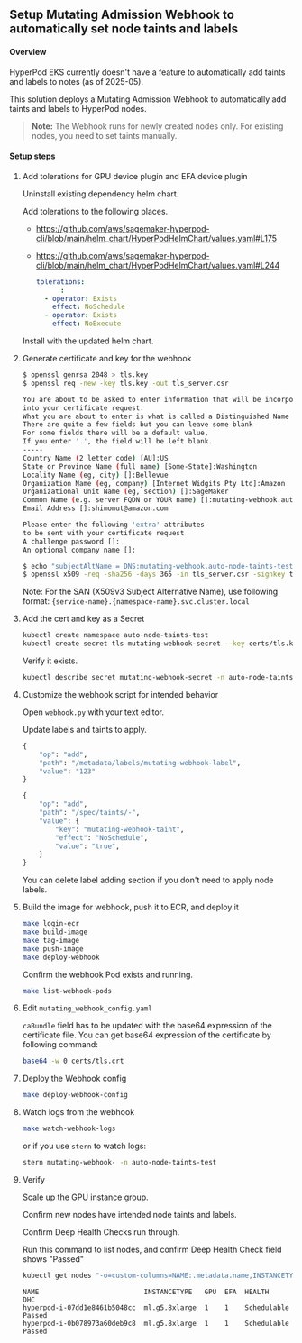 ## Setup Mutating Admission Webhook to automatically set node taints and labels

#### Overview

HyperPod EKS currently doesn't have a feature to automatically add taints and labels to notes (as of 2025-05). 

This solution deploys a Mutating Admission Webhook to automatically add taints and labels to HyperPod nodes. 

> **Note:** The Webhook runs for newly created nodes only. For existing nodes, you need to set taints manually.

#### Setup steps

1. Add tolerations for GPU device plugin and EFA device plugin

    Uninstall existing dependency helm chart.

    Add tolerations to the following places.

    - https://github.com/aws/sagemaker-hyperpod-cli/blob/main/helm_chart/HyperPodHelmChart/values.yaml#L175
    - https://github.com/aws/sagemaker-hyperpod-cli/blob/main/helm_chart/HyperPodHelmChart/values.yaml#L244

        ``` yaml
        tolerations:
              :
          - operator: Exists
            effect: NoSchedule
          - operator: Exists
            effect: NoExecute
        ```
    Install with the updated helm chart.


1. Generate certificate and key for the webhook

    ``` bash
    $ openssl genrsa 2048 > tls.key
    $ openssl req -new -key tls.key -out tls_server.csr

    You are about to be asked to enter information that will be incorporated
    into your certificate request.
    What you are about to enter is what is called a Distinguished Name or a DN.
    There are quite a few fields but you can leave some blank
    For some fields there will be a default value,
    If you enter '.', the field will be left blank.
    -----
    Country Name (2 letter code) [AU]:US
    State or Province Name (full name) [Some-State]:Washington
    Locality Name (eg, city) []:Bellevue
    Organization Name (eg, company) [Internet Widgits Pty Ltd]:Amazon
    Organizational Unit Name (eg, section) []:SageMaker
    Common Name (e.g. server FQDN or YOUR name) []:mutating-webhook.auto-node-taints-test.svc.cluster.local
    Email Address []:shimomut@amazon.com

    Please enter the following 'extra' attributes
    to be sent with your certificate request
    A challenge password []:
    An optional company name []:

    $ echo "subjectAltName = DNS:mutating-webhook.auto-node-taints-test.svc, DNS:mutating-webhook.auto-node-taints-test.svc.cluster.local" > san.txt
    $ openssl x509 -req -sha256 -days 365 -in tls_server.csr -signkey tls.key -out tls.crt -extfile san.txt
    ```

    Note: For the SAN (X509v3 Subject Alternative Name), use following format: `{service-name}.{namespace-name}.svc.cluster.local`


1. Add the cert and key as a Secret

    ``` bash
    kubectl create namespace auto-node-taints-test
    kubectl create secret tls mutating-webhook-secret --key certs/tls.key --cert certs/tls.crt -n auto-node-taints-test
    ```

    Verify it exists.

    ```bash
    kubectl describe secret mutating-webhook-secret -n auto-node-taints-test
    ```

1. Customize the webhook script for intended behavior

    Open `webhook.py` with your text editor.

    Update labels and taints to apply.

    ``` python
    {
        "op": "add",
        "path": "/metadata/labels/mutating-webhook-label",
        "value": "123"
    }
    ```

    ``` python
    {
        "op": "add",
        "path": "/spec/taints/-",
        "value": {
            "key": "mutating-webhook-taint",
            "effect": "NoSchedule",
            "value": "true",
        }
    }
    ```

    You can delete label adding section if you don't need to apply node labels.


1. Build the image for webhook, push it to ECR, and deploy it

    ``` bash
    make login-ecr
    make build-image
    make tag-image
    make push-image
    make deploy-webhook
    ```

    Confirm the webhook Pod exists and running.

    ```bash
    make list-webhook-pods
    ```


1. Edit `mutating_webhook_config.yaml`

    `caBundle` field has to be updated with the base64 expression of the certificate file. You can get base64 expression of the certificate by following command:

    ``` bash
    base64 -w 0 certs/tls.crt
    ```


1. Deploy the Webhook config

    ``` bash
    make deploy-webhook-config
    ```


1. Watch logs from the webhook

    ``` bash
    make watch-webhook-logs
    ```

    or if you use `stern` to watch logs:

    ``` bash
    stern mutating-webhook- -n auto-node-taints-test
    ```


1. Verify

    Scale up the GPU instance group.

    Confirm new nodes have intended node taints and labels.

    Confirm Deep Health Checks run through.

    Run this command to list nodes, and confirm Deep Health Check field shows "Passed"

    ``` bash
    kubectl get nodes "-o=custom-columns=NAME:.metadata.name,INSTANCETYPE:.metadata.labels.node\.kubernetes\.io/instance-type,GPU:.status.allocatable.nvidia\.com/gpu,EFA:.status.allocatable.vpc\.amazonaws\.com/efa,HEALTH:.metadata.labels.sagemaker\.amazonaws\.com/node-health-status,DHC:.metadata.labels.sagemaker\.amazonaws\.com\/deep-health-check-status"
    ```

    ``` text
    NAME                          INSTANCETYPE   GPU  EFA  HEALTH      DHC
    hyperpod-i-07dd1e8461b5048cc  ml.g5.8xlarge  1    1    Schedulable Passed
    hyperpod-i-0b078973a60deb9c8  ml.g5.8xlarge  1    1    Schedulable Passed
    ```


